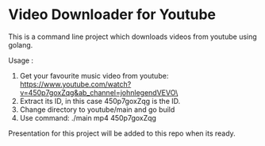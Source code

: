 # Video Downloader for Youtube
This is a command line project which downloads videos from youtube using golang.

Usage : 
1) Get your favourite music video from youtube: https://www.youtube.com/watch?v=450p7goxZqg&ab_channel=johnlegendVEVO\
2) Extract its ID, in this case 450p7goxZqg is the ID.
3) Change directory to youtube/main and go build
4) Use command: ./main mp4 450p7goxZqg


Presentation for this project will be added to this repo when its ready.
